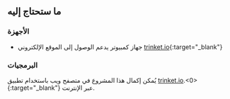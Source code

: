 ## ما ستحتاج إليه

### الأجهزة

+ جهاز كمبيوتر يدعم الوصول إلى الموقع الإلكتروني [trinket.io](https://trinket.io){:target="_blank"}

### البرمجيات

يُمكن إكمال هذا المشروع في متصفح ويب باستخدام تطبيق [trinket.io](https://trinket.io).<0>{:target="_blank"} عبر الإنترنت.